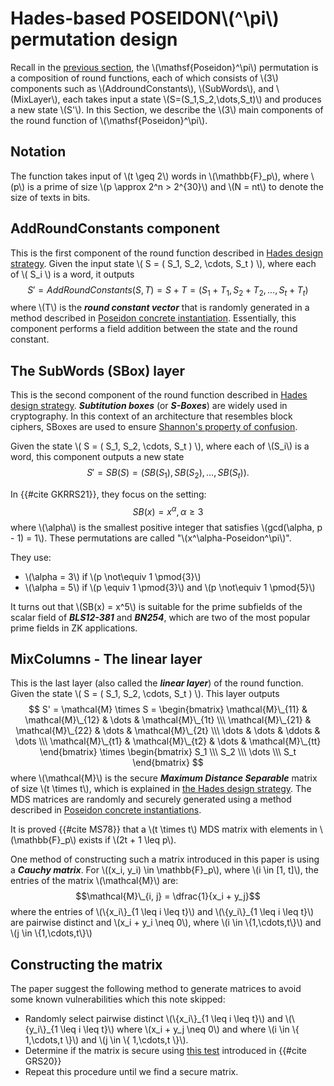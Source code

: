 # Hades-based POSEIDON\\(^\pi\\) permutation design

Recall in the [previous section](./hades-design-strategy.md), the \\(\mathsf{Poseidon}^\pi\\) permutation is a composition of round functions, each of which consists of \\(3\\) components such as \\(AddroundConstants\\), \\(SubWords\\), and \\(MixLayer\\), each takes input a state \\(S=(S_1,S_2,\dots,S_t)\\) and produces a new state \\(S'\\). In this Section, we describe the \\(3\\) main components of the round function of \\(\mathsf{Poseidon}^\pi\\).

## Notation
The function takes input of \\(t \geq 2\\) words in \\(\mathbb{F}_p\\), where \\(p\\) is a prime of size \\(p \approx 2^n > 2^{30}\\) and \\(N = nt\\) to denote the size of texts in bits.

## AddRoundConstants component

This is the first component of the round function described in [Hades design strategy](./hades-design-strategy.md). Given the input state \\( S = ( S_1, S_2, \cdots, S_t ) \\), where each of \\( S_i \\) is a word, it outputs $$ S' = AddRoundConstants(S, T) = S + T = ( S_1 + T_1, S_2 + T_2, \dots, S_t + T_t ) $$ where \\(T\\) is the ***round constant vector*** that is randomly generated in a method described in [Poseidon concrete instantiation](./concrete-poseidon-instantiation.md). Essentially, this component performs a field addition between the state and the round constant.

## The SubWords (SBox) layer

This is the second component of the round function described in [Hades design strategy](./hades-design-strategy.md). ***Subtitution boxes*** (or ***S-Boxes***) are widely used in cryptography. In this context of an architecture that resembles block ciphers, SBoxes are used to ensure [Shannon's property of confusion](https://en.wikipedia.org/wiki/Confusion_and_diffusion).

Given the state \\( S = ( S_1, S_2, \cdots, S_t ) \\), where each of \\(S_i\\) is a word, this component outputs a new state $$ S' = SB(S) =  ( SB(S_1), SB(S_2), \dots, SB(S_t) ).$$

In {{#cite GKRRS21}}, they focus on the setting: $$SB(x) = x^\alpha, \alpha \geq 3$$ where \\(\alpha\\) is the smallest positive integer that satisfies \\(gcd(\alpha, p - 1) = 1\\). These permutations are called "\\(x^\alpha-Poseidon^\pi\\)".

They use:
+ \\(\alpha = 3\\) if \\(p \not\equiv 1 \pmod{3}\\)
+ \\(\alpha = 5\\) if \\(p \equiv 1 \pmod{3}\\) and \\(p \not\equiv 1 \pmod{5}\\)

It turns out that \\(SB(x) = x^5\\) is suitable for the prime subfields of the scalar field of ***BLS12-381*** and ***BN254***, which are two of the most popular prime fields in ZK applications.

## MixColumns - The linear layer

This is the last layer (also called the ***linear layer***) of the round function. Given the state \\( S = ( S_1, S_2, \cdots, S_t ) \\). This layer outputs 
$$ S' = \mathcal{M} \times S =
\begin{bmatrix} 
    \mathcal{M}\_{11} & \mathcal{M}\_{12} & \dots & \mathcal{M}\_{1t} \\\ 
    \mathcal{M}\_{21} & \mathcal{M}\_{22} & \dots & \mathcal{M}\_{2t} \\\ 
    \dots & \dots & \ddots & \dots \\\ 
    \mathcal{M}\_{t1} & \mathcal{M}\_{t2} & \dots & \mathcal{M}\_{tt} 
\end{bmatrix} \times \begin{bmatrix}
    S_1 \\\ S_2 \\\ \dots \\\ S_t
\end{bmatrix} $$ 
where \\(\mathcal{M}\\) is the secure ***Maximum Distance Separable*** matrix of size \\(t \times t\\), which is explained in [the Hades design strategy](./hades-design-strategy.md). The MDS matrices are randomly and securely generated using a method described in [Poseidon concrete instantiations](./concrete-poseidon-instantiation.md).

It is proved {{#cite MS78}} that a \\(t \times t\\) MDS matrix with elements in \\(\mathbb{F}_p\\) exists if \\(2t + 1 \leq p\\).

One method of constructing such a matrix introduced in this paper is using a ***Cauchy matrix***. For \\((x_i, y_i) \in \mathbb{F}\_p\\), where \\(i \in [1, t]\\), the entries of the matrix \\(\mathcal{M}\\) are: $$\mathcal{M}\_{i, j} = \dfrac{1}{x_i + y_j}$$ where the entries of \\(\\{x_i\\}\_{1 \leq i \leq t}\\) and \\(\\{y_i\\}\_{1 \leq i \leq t}\\) are pairwise distinct and \\(x_i + y_i \neq 0\\), where \\(i \in \\{1,\cdots,t\\}\\) and \\(j \in \\{1,\cdots,t\\}\\)

## Constructing the matrix
The paper suggest the following method to generate matrices to avoid some known vulnerabilities which this note skipped:
+ Randomly select pairwise distinct \\(\\{x_i\\}\_{1 \leq i \leq t}\\) and \\(\\{y_i\\}\_{1 \leq i \leq t}\\) where \\(x_i + y_j \neq 0\\) and where \\(i \in \\{ 1,\cdots,t \\}\\) and \\(j \in \\{ 1,\cdots,t \\}\\).
+ Determine if the matrix is secure using [this test](https://extgit.iaik.tugraz.at/krypto/linear-layer-tool) introduced in {{#cite GRS20}}
+ Repeat this procedure until we find a secure matrix.